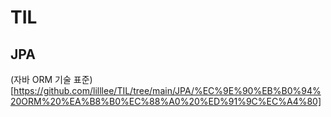 # TIL

## JPA
(자바 ORM 기술 표준)[https://github.com/lilllee/TIL/tree/main/JPA/%EC%9E%90%EB%B0%94%20ORM%20%EA%B8%B0%EC%88%A0%20%ED%91%9C%EC%A4%80]
